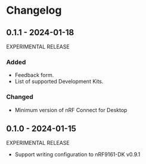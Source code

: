 # Changelog

## 0.1.1 - 2024-01-18

EXPERIMENTAL RELEASE

### Added
-    Feedback form.
-    List of supported Development Kits.

### Changed

-    Minimum version of nRF Connect for Desktop

## 0.1.0 - 2024-01-15

EXPERIMENTAL RELEASE

-   Support writing configuration to nRF9161-DK v0.9.1
